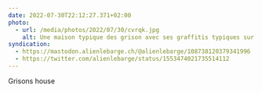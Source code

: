```yaml
---
date: 2022-07-30T22:12:27.371+02:00
photo:
  - url: /media/photos/2022/07/30/cvrqk.jpg
    alt: Une maison typique des grison avec ses graffitis typiques sur les façades
syndication:
  - https://mastodon.alienlebarge.ch/@alienlebarge/108738120379341996
  - https://twitter.com/alienlebarge/status/1553474021735514112
---
```

Grisons house
